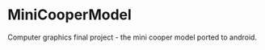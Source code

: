 MiniCooperModel
===============

Computer graphics final project - the mini cooper model ported to android.
